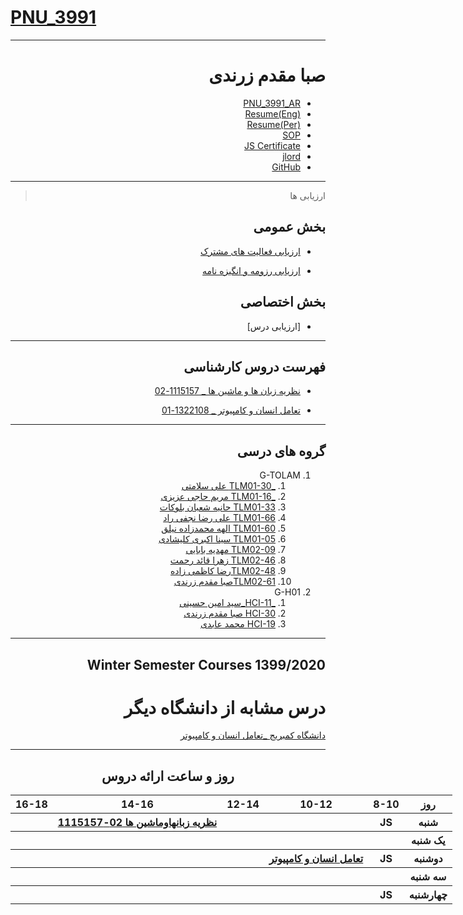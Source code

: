 # [PNU_3991](https://github.com/AliRazavi-edu/PNU_3991#TOC)

<div dir="rtl">
  
  -----------------
  
  # صبا مقدم زرندی  
  - [PNU_3991_AR](https://github.com/sabammz/PNU_3991_AR)
  - [Resume(Eng)](https://cvbuilder.me/Resume/en/c5263476-3434-4d23-934e-aa2ac41fed65?template=Template2)
  - [Resume(Per)](file:///C:/Users/user/Desktop/Resume-SabaMoghadam(Per).pdf)
  - [SOP](https://sabammz.github.io/sop)
  - [JS Certificate](https://github.io/Certificate/)
  - [jlord](https://github.com/sabammz/PNU_3991_AR/blob/main/Jlord.jpg)
  - [GitHub](https://github.com/sabammz)
  
  -----------------
  > ارزیابی ها 
  
  ## بخش عمومی 
  - [ ارزیابی فعالیت های مشترک](https://github.com/sabammz/PNU_3991_AR/blob/main/XX_GeneralSection_CheckList_AR_3991.pdf)
  
  - [ارزیابی رزومه و انگیزه نامه ](https://github.com/sabammz/PNU_3991_AR/blob/main/XX_CV_CheckList_AR_3991.pdf)
  
  ## بخش اختصاصی 
  - [ارزیابی درس]
  -------------------
  
  ## فهرست دروس کارشناسی 
  
  - [نظریه زبان ها و ماشین ها _ 1115157-02](https://github.com/AliRazavi-edu/PNU_3991/tree/master/_BSc/Theory-of-Languages-and-Machines#TOC)
 
  - [تعامل انسان و کامپیوتر _ 1322108-01](https://github.com/AliRazavi-edu/PNU_3991/tree/master/_BSc/HumanComputerInteraction#TOC)
  
  
  ---------------------
  
  ## گروه های درسی
  
  
  1. G-TOLAM
     1. [_TLM01-30 علی سلامتی](https://github.com/AliRazavi-edu/PNU_3991/tree/master/_BSc/Theory-of-Languages-and-Machines/_1115157_01/30_%D8%B9%D9%84%D9%8A%20%D8%B3%D9%84%D8%A7%D9%85%D8%AA%D9%8A%20%D8%AE%D9%8A%D8%A7%D9%88%D9%8A)
     1. [_TLM01-16 مریم حاجی عزیزی](https://github.com/AliRazavi-edu/PNU_3991/tree/master/_BSc/Theory-of-Languages-and-Machines/_1115157_01/16_%D9%85%D8%B1%D9%8A%D9%85%20%D8%AD%D8%A7%D8%AC%D9%8A%20%D8%B9%D8%B2%D9%8A%D8%B2%D9%8A) 
     1. [TLM01-33 حانیه شعبان بلوکات](https://github.com/AliRazavi-edu/PNU_3991/tree/master/_BSc/Theory-of-Languages-and-Machines/_1115157_01/33_%D8%AD%D8%A7%D9%86%D9%8A%D9%87%20%D8%B4%D8%B9%D8%A8%D8%A7%D9%86%20%D8%A8%D9%84%D9%88%D9%83%D8%A7%D8%AA) 
     1. [TLM01-66 علی رضا نجفی راد](https://github.com/AliRazavi-edu/PNU_3991/tree/master/_BSc/Theory-of-Languages-and-Machines/_1115157_01/66_%D8%B9%D9%84%D9%8A%20%D8%B1%D8%B6%D8%A7%20%D9%86%D8%AC%D9%81%D9%8A%20%D8%B1%D8%A7%D8%AF)      
     1. [TLM01-60 الهه محمدزاده نيلق](https://github.com/AliRazavi-edu/PNU_3991/tree/master/_BSc/Theory-of-Languages-and-Machines/_1115157_01/60_%D8%A7%D9%84%D9%87%D9%87%20%D9%85%D8%AD%D9%85%D8%AF%D8%B2%D8%A7%D8%AF%D9%87%20%D9%86%D9%8A%D9%84%D9%82)
     1. [TLM01-05 سینا اکبری کلیشادی](https://github.com/AliRazavi-edu/PNU_3991/tree/master/_BSc/Theory-of-Languages-and-Machines/_1115157_01/05_%D8%B3%D9%8A%D9%86%D8%A7%20%D8%A7%D9%83%D8%A8%D8%B1%D9%8A%20%D9%83%D9%84%D9%8A%D8%B4%D8%A7%D8%AF%D9%8A)
     1. [TLM02-09 مهدیه بابایی](https://github.com/AliRazavi-edu/PNU_3991/tree/master/_BSc/Theory-of-Languages-and-Machines/_1115157_02/09_%D9%85%D9%87%D8%AF%D9%8A%D9%87%20%D8%A8%D8%A7%D8%A8%D8%A7%D8%A6%D9%8A)
     1. [TLM02-46 زهرا قائد رحمت](https://github.com/AliRazavi-edu/PNU_3991/tree/master/_BSc/Theory-of-Languages-and-Machines/_1115157_02/46_%D8%B2%D9%87%D8%B1%D8%A7%20%D9%82%D8%A7%D8%A6%D8%AF%D8%B1%D8%AD%D9%85%D8%AA)
     1. [TLM02-48رضا کاظمی زاده](https://github.com/AliRazavi-edu/PNU_3991/tree/master/_BSc/Theory-of-Languages-and-Machines/_1115157_02/48_%D8%B1%D8%B6%D8%A7%20%D9%83%D8%A7%D8%B8%D9%85%D9%8A%20%D8%B2%D8%A7%D8%AF%D9%87)
     1. [TLM02-61صبا مقدم زرندی ](https://github.com/AliRazavi-edu/PNU_3991/tree/master/_BSc/Theory-of-Languages-and-Machines/_1115157_02/61_%D8%B5%D8%A8%D8%A7%20%D9%85%D9%82%D8%AF%D9%85%20%D8%B2%D8%B1%D9%86%D8%AF%D9%8A)
 1. G-H01
     1. [_HCI-11_سید امین حسینی](https://github.com/AliRazavi-edu/PNU_3991/blob/ae1b7c2a1634ef1958a26d0489721e2258851b95/_BSc/HumanComputerInteraction/1322108_01/11_%D8%B3%D9%8A%D8%AF%D8%A7%D9%85%D9%8A%D9%86%20%D8%AD%D8%B3%D9%8A%D9%86%D9%8A/readme.md)    
     1. [HCI-30 صبا مقدم زرندی](https://github.com/AliRazavi-edu/PNU_3991/blob/ae1b7c2a1634ef1958a26d0489721e2258851b95/_BSc/HumanComputerInteraction/1322108_01/30_%D8%B5%D8%A8%D8%A7%20%D9%85%D9%82%D8%AF%D9%85%20%D8%B2%D8%B1%D9%86%D8%AF%D9%8A/readme.md)
     1. [HCI-19 محمد عابدی](https://github.com/AliRazavi-edu/PNU_3991/blob/ae1b7c2a1634ef1958a26d0489721e2258851b95/_BSc/HumanComputerInteraction/1322108_01/19_%D9%85%D8%AD%D9%85%D8%AF%20%D8%B9%D8%A7%D8%A8%D8%AF%D9%8A/readme.md)
    
 -------------------------------
 
 ## Winter Semester Courses 1399/2020

# درس مشابه از دانشگاه دیگر
[دانشگاه کمبریج _تعامل انسان و کامپیوتر	](https://www.cl.cam.ac.uk/teaching/1011/HCI/)

 -------------------------------
 <div align="center">
  
  ## روز و ساعت ارائه دروس
  </div>
  <div dir="ltr">
 
  
  <table style="width:150%">
    <tr>
       <th >16-18</th>
      <th >14-16</th>
       <th >12-14</th>
      <th >10-12</th>
       <th>8-10</th>
      <th> روز </th>
    </tr>
    <tr>
       <th ><a > </a></th>
       <th><a href="https://github.com/AliRazavi-edu/PNU_3991/tree/master/_BSc/Theory-of-Languages-and-Machines#TOC">نظريه زبانهاوماشين ها   02-1115157</a></th>
       <th></th>
       <th></th>
       <th> JS </th>
       <th >    شنبه     </th>
    </tr>
      <tr>
        <th ></th>
        <th ></th>
        <th ></th>
        <th ></th>
        <th ></th>
        <th>         یک شنبه         </th>
     </tr>
      <tr>
        <th ></th>
        <th ></th>
        <th ></th>
        <th ><a href="https://github.com/AliRazavi-edu/PNU_3991/tree/master/_BSc/HumanComputerInteraction#TOC"> تعامل انسان و کامپیوتر</a></th>
        <th >JS</th>
        <th>       دوشنبه        </th> 
     </tr>
      <tr>
        <th ></th>
        <th ></th>
        <th ></th>
        <th ></th>
        <th ></th>
        <th>            سه شنبه        </th>
     </tr>
      <tr>
        <th ></th>
        <th ></th>
        <th ></th>
        <th ></th>
        <th > JS </th>
        <th>چهارشنبه</th>
      </tr> 
  </table>
  </div>
  </div>
        
        
        
      
       
       
       
       
       
       
       
      
